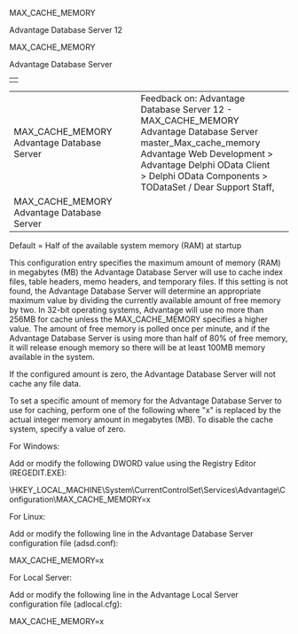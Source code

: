 MAX\_CACHE\_MEMORY




Advantage Database Server 12  

MAX\_CACHE\_MEMORY

Advantage Database Server

|  |
| --- |
|  |

|  |  |  |  |  |
| --- | --- | --- | --- | --- |
| MAX\_CACHE\_MEMORY  Advantage Database Server |  |  | Feedback on: Advantage Database Server 12 - MAX\_CACHE\_MEMORY Advantage Database Server master\_Max\_cache\_memory Advantage Web Development > Advantage Delphi OData Client > Delphi OData Components > TODataSet / Dear Support Staff, |  |
| MAX\_CACHE\_MEMORY  Advantage Database Server |  |  |  |  |

Default = Half of the available system memory (RAM) at startup

This configuration entry specifies the maximum amount of memory (RAM) in megabytes (MB) the Advantage Database Server will use to cache index files, table headers, memo headers, and temporary files. If this setting is not found, the Advantage Database Server will determine an appropriate maximum value by dividing the currently available amount of free memory by two. In 32-bit operating systems, Advantage will use no more than 256MB for cache unless the MAX\_CACHE\_MEMORY specifies a higher value. The amount of free memory is polled once per minute, and if the Advantage Database Server is using more than half of 80% of free memory, it will release enough memory so there will be at least 100MB memory available in the system.

If the configured amount is zero, the Advantage Database Server will not cache any file data.

To set a specific amount of memory for the Advantage Database Server to use for caching, perform one of the following where "x" is replaced by the actual integer memory amount in megabytes (MB). To disable the cache system, specify a value of zero.

For Windows:

Add or modify the following DWORD value using the Registry Editor (REGEDIT.EXE):

\\HKEY\_LOCAL\_MACHINE\System\CurrentControlSet\Services\Advantage\Configuration\MAX\_CACHE\_MEMORY=x

For Linux:

Add or modify the following line in the Advantage Database Server configuration file (adsd.conf):

MAX\_CACHE\_MEMORY=x

For Local Server:

Add or modify the following line in the Advantage Local Server configuration file (adlocal.cfg):

MAX\_CACHE\_MEMORY=x
